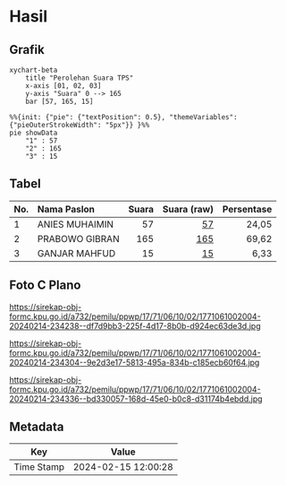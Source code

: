 # Hasil

## Grafik

```mermaid
xychart-beta
    title "Perolehan Suara TPS"
    x-axis [01, 02, 03]
    y-axis "Suara" 0 --> 165
    bar [57, 165, 15]
```

```mermaid
%%{init: {"pie": {"textPosition": 0.5}, "themeVariables": {"pieOuterStrokeWidth": "5px"}} }%%
pie showData
    "1" : 57
    "2" : 165
    "3" : 15
```

## Tabel

| No. | Nama Paslon    | Suara | Suara (raw) | Persentase |
|:--- |:-------------- | -----:| -----------:| ----------:|
| 1   | ANIES MUHAIMIN | 57    | [57][p-1]   | 24,05      |
| 2   | PRABOWO GIBRAN | 165   | [165][p-2]  | 69,62      |
| 3   | GANJAR MAHFUD  | 15    | [15][p-3]   | 6,33       |


[p-1]: https://github.com/gigit-pemilu/pemilu-2024-17-bengkulu/blob/main/pilpres/hitung-suara/sub/17-bengkulu/sub/71-kota-bengkulu/sub/06-ratu-agung/sub/1002-tanah-patah/sub/004-tps/sub/paslon-1.txt
[p-2]: https://github.com/gigit-pemilu/pemilu-2024-17-bengkulu/blob/main/pilpres/hitung-suara/sub/17-bengkulu/sub/71-kota-bengkulu/sub/06-ratu-agung/sub/1002-tanah-patah/sub/004-tps/sub/paslon-2.txt
[p-3]: https://github.com/gigit-pemilu/pemilu-2024-17-bengkulu/blob/main/pilpres/hitung-suara/sub/17-bengkulu/sub/71-kota-bengkulu/sub/06-ratu-agung/sub/1002-tanah-patah/sub/004-tps/sub/paslon-3.txt

## Foto C Plano

https://sirekap-obj-formc.kpu.go.id/a732/pemilu/ppwp/17/71/06/10/02/1771061002004-20240214-234238--df7d9bb3-225f-4d17-8b0b-d924ec63de3d.jpg

https://sirekap-obj-formc.kpu.go.id/a732/pemilu/ppwp/17/71/06/10/02/1771061002004-20240214-234304--9e2d3e17-5813-495a-834b-c185ecb60f64.jpg

https://sirekap-obj-formc.kpu.go.id/a732/pemilu/ppwp/17/71/06/10/02/1771061002004-20240214-234336--bd330057-168d-45e0-b0c8-d31174b4ebdd.jpg


## Metadata

| Key        | Value               |
| ---------- | ------------------- |
| Time Stamp | 2024-02-15 12:00:28 |



